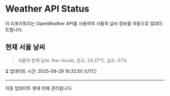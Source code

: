 
# Weather API Status

이 리포지토리는 OpenWeather API를 사용하여 서울의 날씨 정보를 자동으로 업데이트합니다.

## 현재 서울 날씨
> 서울의 현재 날씨: few clouds, 온도: 24.27°C, 습도: 57%

⏳ 업데이트 시간: 2025-09-29 16:32:50 (UTC)

---
자동 업데이트 봇에 의해 관리됩니다.
